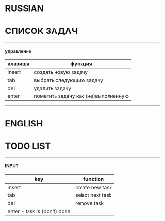 # RUSSIAN

# СПИСОК ЗАДАЧ  

---  

#### управление 

|клавиша| функция|
|---|---|
|insert |создать новую задачу|
|tab | выбрать следующию задачу|
|del | удалить задачу |
|enter | пометить задачу как (не)выполненную|

---

# ENGLISH

# TODO LIST
---  

#### INPUT

|key | function|
|---|---|
|insert | create new task|
|tab | select next task|
|del | remove task|
|enter - task is (don't) done |
